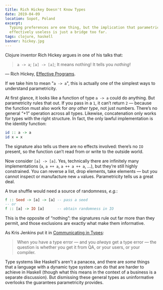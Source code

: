 ```yaml
---
title: Rich Hickey Doesn't Know Types
date: 2019-04-09
location: Sopot, Poland
excerpt:
  Typing preferences are one thing, but the implication that parametricity is
  effectively useless is just a bridge too far.
tags: clojure, haskell
banner: hickey.jpg
---
```


Clojure inventor Rich Hickey argues in one of his talks that:

> `a -> a`; `[a] -> [a]`; It means nothing! It tells you *nothing*!

 — Rich Hickey, [Effective Programs][effective_programs].

If we take him to mean "`a -> a`", this is actually one of the simplest ways to
understand parametricity.

At first glance, it looks like a function of type `a -> a` could do anything.
But parametricity rules that out. If you pass in a `1`, it can’t return `2` —
because the function must also work for *any other type*, not just numbers.
There’s no general “+1” operation across all types. Likewise, concatenation
only works for types with the right structure. In fact, the only lawful
implementation is the identity function:

```haskell
id :: a -> a
id x = x
```

The signature also tells us there are no effects involved: there’s no `IO`
present, so the function can’t read from or write to the outside world.

Now consider `[a] -> [a]`. Yes, technically there are infinitely many
implementations (`a`, `a ++ a`, `a ++ a ++ a`, …), but they’re still highly
constrained. You can reverse a list, drop elements, take elements — but you
cannot inspect or manufacture new `a` values. Parametricity tells us a
great deal.

A true shuffle would need a source of randomness, _e.g._:

```haskell
f :: Seed -> [a] -> [a] -- pass a seed
-- or
f :: [a] -> IO [a]      -- obtain randomness in IO
```

This is the opposite of “nothing”: the signatures rule out far more than they
permit, and those exclusions are exactly what make them informative.

As Kris Jenkins put it in [Communicating in Types][communicating_in_types]:

> When you have a type error — and you _always_ get a type error — the question
> is whether you get it from QA, or your users, or your compiler.

Type systems like Haskell's aren't a panacea, and there are _some_ things that
a language with a dynamic type system can do that are harder to achieve in
Haskell (though what this means in the context of a business is a separate
discussion). But dismissing these general types as uninformative overlooks the
guarantees parametricity provides.

[effective_programs]: https://youtu.be/2V1FtfBDsLU?t=4020
[communicating_in_types]: https://vimeo.com/302682323
